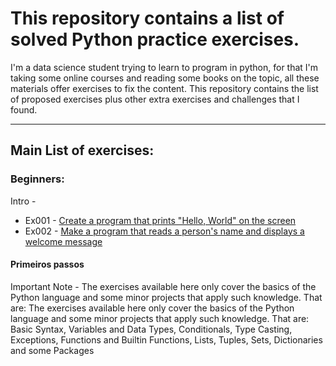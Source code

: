 # This repository contains a list of solved Python practice exercises.


I'm a data science student trying to learn to program in python, for that I'm taking some online courses and reading some books on the topic, all these materials offer exercises to fix the content.
This repository contains the list of proposed exercises plus other extra exercises and challenges that I found.

---

## Main List of exercises:
### Beginners:
Intro -
- Ex001 - [Create a program that prints "Hello, World" on the screen](https://github.com/marcoshsq/python_practical_exercises/blob/main/curso_em_video/01_beginners/01_Intro/ex001.py)
- Ex002 - [Make a program that reads a person's name and displays a welcome message](https://github.com/marcoshsq/python_practical_exercises/blob/main/curso_em_video/01_beginners/01_Intro/ex002.py)

#### Primeiros passos



































Important Note - The exercises available here only cover the basics of the Python language and some minor projects that apply such knowledge. That are: The exercises available here only cover the basics of the Python language and some minor projects that apply such knowledge. That are: Basic Syntax, Variables and Data Types, Conditionals, Type Casting, Exceptions, Functions and Builtin Functions, Lists, Tuples, Sets, Dictionaries and some Packages




